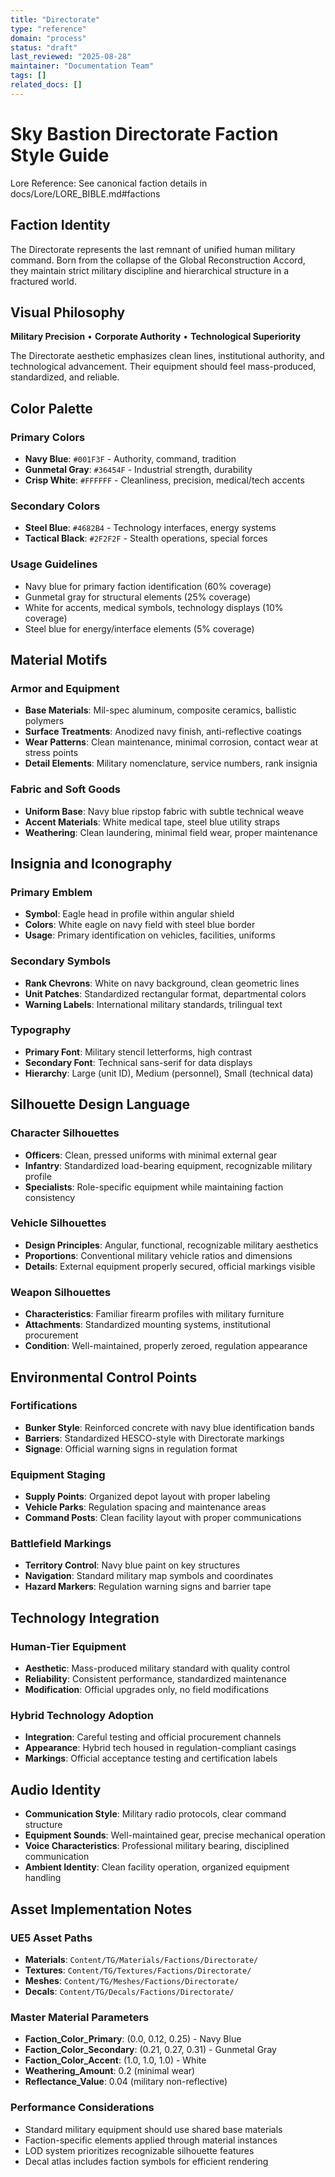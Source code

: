 ```yaml
---
title: "Directorate"
type: "reference"
domain: "process"
status: "draft"
last_reviewed: "2025-08-28"
maintainer: "Documentation Team"
tags: []
related_docs: []
---
```


# Sky Bastion Directorate Faction Style Guide

Lore Reference: See canonical faction details in docs/Lore/LORE_BIBLE.md#factions

## Faction Identity

The Directorate represents the last remnant of unified human military command. Born from the collapse of the Global Reconstruction Accord, they maintain strict military discipline and hierarchical structure in a fractured world.

## Visual Philosophy

**Military Precision** • **Corporate Authority** • **Technological Superiority**

The Directorate aesthetic emphasizes clean lines, institutional authority, and technological advancement. Their equipment should feel mass-produced, standardized, and reliable.

## Color Palette

### Primary Colors

- **Navy Blue**: `#001F3F` - Authority, command, tradition
- **Gunmetal Gray**: `#36454F` - Industrial strength, durability
- **Crisp White**: `#FFFFFF` - Cleanliness, precision, medical/tech accents

### Secondary Colors

- **Steel Blue**: `#4682B4` - Technology interfaces, energy systems
- **Tactical Black**: `#2F2F2F` - Stealth operations, special forces

### Usage Guidelines

- Navy blue for primary faction identification (60% coverage)
- Gunmetal gray for structural elements (25% coverage)
- White for accents, medical symbols, technology displays (10% coverage)
- Steel blue for energy/interface elements (5% coverage)

## Material Motifs

### Armor and Equipment

- **Base Materials**: Mil-spec aluminum, composite ceramics, ballistic polymers
- **Surface Treatments**: Anodized navy finish, anti-reflective coatings
- **Wear Patterns**: Clean maintenance, minimal corrosion, contact wear at stress points
- **Detail Elements**: Military nomenclature, service numbers, rank insignia

### Fabric and Soft Goods

- **Uniform Base**: Navy blue ripstop fabric with subtle technical weave
- **Accent Materials**: White medical tape, steel blue utility straps
- **Weathering**: Clean laundering, minimal field wear, proper maintenance

## Insignia and Iconography

### Primary Emblem

- **Symbol**: Eagle head in profile within angular shield
- **Colors**: White eagle on navy field with steel blue border
- **Usage**: Primary identification on vehicles, facilities, uniforms

### Secondary Symbols

- **Rank Chevrons**: White on navy background, clean geometric lines
- **Unit Patches**: Standardized rectangular format, departmental colors
- **Warning Labels**: International military standards, trilingual text

### Typography

- **Primary Font**: Military stencil letterforms, high contrast
- **Secondary Font**: Technical sans-serif for data displays
- **Hierarchy**: Large (unit ID), Medium (personnel), Small (technical data)

## Silhouette Design Language

### Character Silhouettes

- **Officers**: Clean, pressed uniforms with minimal external gear
- **Infantry**: Standardized load-bearing equipment, recognizable military profile
- **Specialists**: Role-specific equipment while maintaining faction consistency

### Vehicle Silhouettes

- **Design Principles**: Angular, functional, recognizable military aesthetics
- **Proportions**: Conventional military vehicle ratios and dimensions
- **Details**: External equipment properly secured, official markings visible

### Weapon Silhouettes

- **Characteristics**: Familiar firearm profiles with military furniture
- **Attachments**: Standardized mounting systems, institutional procurement
- **Condition**: Well-maintained, properly zeroed, regulation appearance

## Environmental Control Points

### Fortifications

- **Bunker Style**: Reinforced concrete with navy blue identification bands
- **Barriers**: Standardized HESCO-style with Directorate markings
- **Signage**: Official warning signs in regulation format

### Equipment Staging

- **Supply Points**: Organized depot layout with proper labeling
- **Vehicle Parks**: Regulation spacing and maintenance areas
- **Command Posts**: Clean facility layout with proper communications

### Battlefield Markings

- **Territory Control**: Navy blue paint on key structures
- **Navigation**: Standard military map symbols and coordinates
- **Hazard Markers**: Regulation warning signs and barrier tape

## Technology Integration

### Human-Tier Equipment

- **Aesthetic**: Mass-produced military standard with quality control
- **Reliability**: Consistent performance, standardized maintenance
- **Modification**: Official upgrades only, no field modifications

### Hybrid Technology Adoption

- **Integration**: Careful testing and official procurement channels
- **Appearance**: Hybrid tech housed in regulation-compliant casings
- **Markings**: Official acceptance testing and certification labels

## Audio Identity

- **Communication Style**: Military radio protocols, clear command structure
- **Equipment Sounds**: Well-maintained gear, precise mechanical operation
- **Voice Characteristics**: Professional military bearing, disciplined communication
- **Ambient Identity**: Clean facility operation, organized equipment handling

## Asset Implementation Notes

### UE5 Asset Paths

- **Materials**: `Content/TG/Materials/Factions/Directorate/`
- **Textures**: `Content/TG/Textures/Factions/Directorate/`
- **Meshes**: `Content/TG/Meshes/Factions/Directorate/`
- **Decals**: `Content/TG/Decals/Factions/Directorate/`

### Master Material Parameters

- **Faction_Color_Primary**: (0.0, 0.12, 0.25) - Navy Blue
- **Faction_Color_Secondary**: (0.21, 0.27, 0.31) - Gunmetal Gray
- **Faction_Color_Accent**: (1.0, 1.0, 1.0) - White
- **Weathering_Amount**: 0.2 (minimal wear)
- **Reflectance_Value**: 0.04 (military non-reflective)

### Performance Considerations

- Standard military equipment should use shared base materials
- Faction-specific elements applied through material instances
- LOD system prioritizes recognizable silhouette features
- Decal atlas includes faction symbols for efficient rendering
